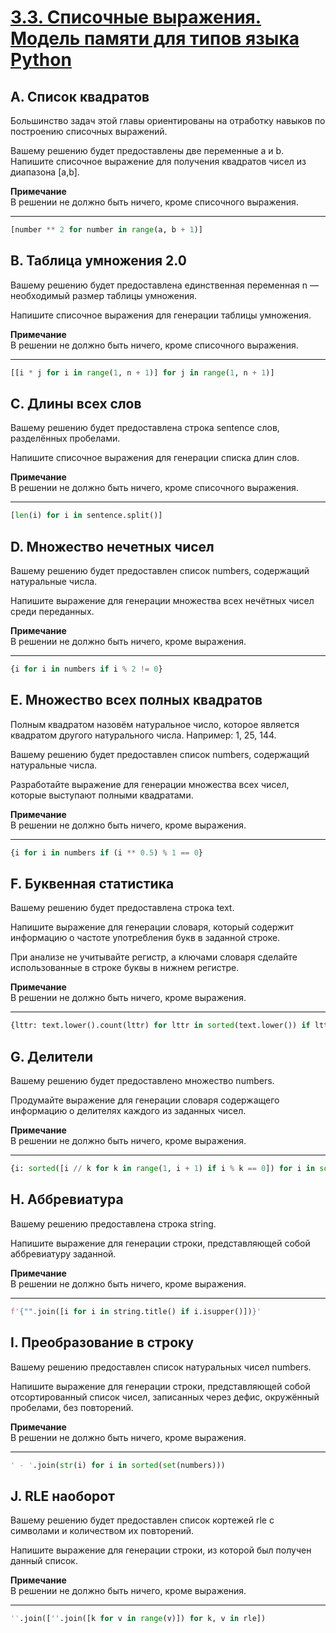 # [3.3. Списочные выражения. Модель памяти для типов языка Python](https://education.yandex.ru/handbook/python/article/spisochnye-vyrazheniya-model-pamyati-dlya-tipov-yazyka-python)
## A. Список квадратов
Большинство задач этой главы ориентированы на отработку навыков по построению списочных выражений.  

Вашему решению будет предоставлены две переменные a и b. Напишите списочное выражение для получения квадратов чисел из диапазона [a,b].  

**Примечание**  
В решении не должно быть ничего, кроме списочного выражения.  

---
```python
[number ** 2 for number in range(a, b + 1)]
```

## B. Таблица умножения 2.0
Вашему решению будет предоставлена единственная переменная n — необходимый размер таблицы умножения.  

Напишите списочное выражения для генерации таблицы умножения.  

**Примечание**  
В решении не должно быть ничего, кроме списочного выражения.  

---
```python
[[i * j for i in range(1, n + 1)] for j in range(1, n + 1)]
```

## C. Длины всех слов
Вашему решению будет предоставлена строка sentence слов, разделённых пробелами.  

Напишите списочное выражения для генерации списка длин слов.  

**Примечание**  
В решении не должно быть ничего, кроме списочного выражения.  

---
```python
[len(i) for i in sentence.split()]
```

## D. Множество нечетных чисел
Вашему решению будет предоставлен список numbers, содержащий натуральные числа.  

Напишите выражение для генерации множества всех нечётных чисел среди переданных.  

**Примечание**  
В решении не должно быть ничего, кроме выражения.  

---
```python
{i for i in numbers if i % 2 != 0}
```

## E. Множество всех полных квадратов
Полным квадратом назовём натуральное число, которое является квадратом другого натурального числа. Например: 1, 25, 144.  

Вашему решению будет предоставлен список numbers, содержащий натуральные числа.  

Разработайте выражение для генерации множества всех чисел, которые выступают полными квадратами.  

**Примечание**  
В решении не должно быть ничего, кроме выражения.  

---
```python
{i for i in numbers if (i ** 0.5) % 1 == 0}
```

## F. Буквенная статистика
Вашему решению будет предоставлена строка text.  

Напишите выражение для генерации словаря, который содержит информацию о частоте употребления букв в заданной строке.  

При анализе не учитывайте регистр, а ключами словаря сделайте использованные в строке буквы в нижнем регистре.  

**Примечание**  
В решении не должно быть ничего, кроме выражения.  

---
```python
{lttr: text.lower().count(lttr) for lttr in sorted(text.lower()) if lttr.isalpha()}
```

## G. Делители
Вашему решению будет предоставлено множество numbers.  

Продумайте выражение для генерации словаря содержащего информацию о делителях каждого из заданных чисел.  

**Примечание**  
В решении не должно быть ничего, кроме выражения.  

---
```python
{i: sorted([i // k for k in range(1, i + 1) if i % k == 0]) for i in sorted(numbers)}
```

## H. Аббревиатура
Вашему решению предоставлена строка string.  

Напишите выражение для генерации строки, представляющей собой аббревиатуру заданной.  

**Примечание**  
В решении не должно быть ничего, кроме выражения.  

---
```python
f'{"".join([i for i in string.title() if i.isupper()])}'
```

## I. Преобразование в строку
Вашему решению предоставлен список натуральных чисел numbers.  

Напишите выражение для генерации строки, представляющей собой отсортированный список чисел, записанных через дефис, окружённый пробелами, без повторений.  

**Примечание**  
В решении не должно быть ничего, кроме выражения.  

---
```python
' - '.join(str(i) for i in sorted(set(numbers)))
```

## J. RLE наоборот
Вашему решению будет предоставлен список кортежей rle с символами и количеством их повторений.  

Напишите выражение для генерации строки, из которой был получен данный список.  

**Примечание**  
В решении не должно быть ничего, кроме выражения.  

---
```python
''.join([''.join([k for v in range(v)]) for k, v in rle])
```
